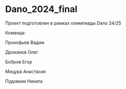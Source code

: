 # Dano_2024_final

Проект подготовлен в рамках олимпиады Dano 24/25

Команда:

Прокофьев Вадим

Дроканов Олег

Бобров Егор

Мицура Анастасия 

Пудовкин Никита
